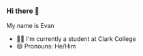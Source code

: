 ### Hi there 👋

My name is Evan

- 👨‍🎓 I'm currently a student at Clark College
- 😄 Pronouns: He/Him
